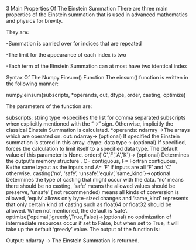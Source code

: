 3 Main Properties Of The Einstein Summation
There are three main properties of the Einstein summation that is used in advanced mathematics and physics for brevity.

They are:

-Summation is carried over for indices that are repeated

-The limit for the appearance of each index is two

-Each term of the Einstein Summation can at most have two identical index

Syntax Of The Numpy.Einsum() Function
The einsum() function is written in the following manner:

numpy.einsum(subscripts, *operands, out, dtype, order, casting, optimize)

The parameters of the function are:

subscripts: string type ->specifies the list for comma separated subscripts when explicitly mentioned with the “->” sign. Otherwise, implicitly the classical Einstein Summation is calculated.
*operands: ndarray ->The arrays which are operated on.
out: ndarray-> (optional) If specified the Einstein summation is stored in this array.
dtype: data type-> (optional) If specified, forces the calculation to limit itself to a specified data type. The default value of this parameter is None.
order:{'C','F','A','K'}-> (optional) Determines the output’s memory structure . C= contiguous, F= Fortran contiguous, K=the same layout as the inputs and A= ‘F’ if inputs are all ‘F’ and ‘C’ otherwise.
casting{‘no’, ‘safe’, ‘unsafe’,‘equiv’,‘same_kind’}->optional Determines the type of casting that might occur with the data. ‘no’ means there should be no casting, ‘safe’ means the allowed values should be preserve, ‘unsafe’ ( not recommended) means all kinds of conversion is allowed, ‘equiv’ allows only byte-sized changes and ‘same_kind’ represents that only certain kind of casting such as float64 or float32 should be allowed. When not mentioned, the default is ‘safe’.
optimize{'optimal','greedy',True,False}->(optional) no optimization of intermediate resources occur if set to False, but when set to True, it will take up the default ‘greedy’ value.
The output of the function is:

Output: ndarray -> The Einstein Summation is returned.
